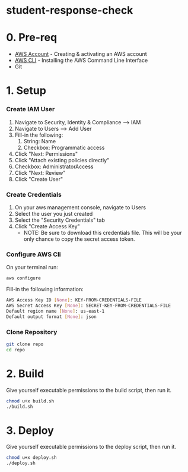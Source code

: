 # student-response-check

# 0. Pre-req
* [AWS Account](https://aws.amazon.com/premiumsupport/knowledge-center/create-and-activate-aws-account/) - Creating & activating an AWS account
* [AWS CLI](https://docs.aws.amazon.com/cli/latest/userguide/installing.html) - Installing the AWS Command Line Interface
* Git

# 1. Setup
### Create IAM User
1. Navigate to Security, Identity & Compliance --> IAM
1. Navigate to Users --> Add User
1. Fill-in the following:
   1. String: Name
   1. Checkbox: Programmatic access
1. Click "Next: Permissions"
1. Click "Attach existing policies directly"
1. Checkbox: AdministratorAccess 
1. Click "Next: Review"
1. Click "Create User" 

### Create Credentials
1. On your aws management console, navigate to Users
2. Select the user you just created
3. Select the "Security Credentials" tab
4. Click "Create Access Key"
    - NOTE: Be sure to download this credentials file. This will be your only chance to copy the secret access token.

### Configure AWS Cli
On your terminal run:

`aws configure`

Fill-in the following information: 
```sh
AWS Access Key ID [None]: KEY-FROM-CREDENTIALS-FILE 
AWS Secret Access Key [None]: SECRET-KEY-FROM-CREDENTIALS-FILE 
Default region name [None]: us-east-1
Default output format [None]: json
```

### Clone Repository
```sh
git clone repo
cd repo
```

# 2. Build
Give yourself executable permissions to the build script, then run it.
```sh
chmod u+x build.sh
./build.sh
```

# 3. Deploy
Give yourself executable permissions to the deploy script, then run it.
```sh
chmod u+x deploy.sh
./deploy.sh
```
